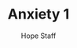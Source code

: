 ---
image: /assets/img/kl/kl_anxiety_1.png
title: Anxiety 1
number: 1
categories:
  - Meditations
  - Life
  - Anxiety
author: Hope Staff
notes: Anxiety 1
embed: >-
  <iframe style="border-radius:12px" src="https://open.spotify.com/embed/episode/0kjLTIgOIEuzFy10hSbsne?utm_source=generator" width="100%" height="352" frameBorder="0" allowfullscreen="" allow="autoplay; clipboard-write; encrypted-media; fullscreen; picture-in-picture" loading="lazy"></iframe>
transcript: >-
  SOME LINES OF TEXT START HERE
---